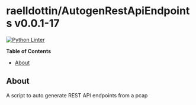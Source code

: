 <!---
This file is auto-generate by a github hook please modify README.template if you don't want to loose your work
-->
# raelldottin/AutogenRestApiEndpoints v0.0.1-17
[![Python Linter](https://github.com/raelldottin/AutogenRestApiEndpoints/actions/workflows/pyright.yml/badge.svg)](https://github.com/raelldottin/AutogenRestApiEndpoints/actions/workflows/pyright.yml)

**Table of Contents**

<!-- toc -->

- [About](#about)

<!-- tocstop -->

## About

A script to auto generate REST API endpoints from a pcap
